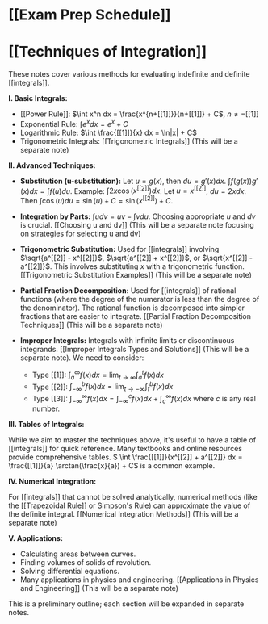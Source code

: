 # [[Exam Prep Schedule]]
# [[Techniques of Integration]]

These notes cover various methods for evaluating indefinite and definite [[integrals]].

**I. Basic Integrals:**

*   [[Power Rule]]: $\int x^n dx = \frac{x^{n+[[1]]}}{n+[[1]]} + C$,  $n \neq -[[1]]$
*   Exponential Rule: $\int e^x dx = e^x + C$
*   Logarithmic Rule: $\int \frac{[[1]]}{x} dx = \ln|x| + C$
*   Trigonometric Integrals:  [[Trigonometric Integrals]] (This will be a separate note)


**II. Advanced Techniques:**

*   **Substitution (u-substitution):**  Let $u = g(x)$, then $du = g'(x)dx$.  $\int f(g(x))g'(x)dx = \int f(u)du$.  Example: $\int 2x \cos(x^[[2]]) dx$. Let $u = x^[[2]]$, $du = 2x dx$. Then $\int \cos(u) du = \sin(u) + C = \sin(x^[[2]]) + C$.

*   **Integration by Parts:** $\int u dv = uv - \int v du$.  Choosing appropriate $u$ and $dv$ is crucial.  [[Choosing u and dv]] (This will be a separate note focusing on strategies for selecting u and dv)


*   **Trigonometric Substitution:** Used for [[integrals]] involving $\sqrt{a^[[2]] - x^[[2]]}$, $\sqrt{a^[[2]] + x^[[2]]}$, or $\sqrt{x^[[2]] - a^[[2]]}$.  This involves substituting $x$ with a trigonometric function. [[Trigonometric Substitution Examples]] (This will be a separate note)

*   **Partial Fraction Decomposition:** Used for [[integrals]] of rational functions (where the degree of the numerator is less than the degree of the denominator).  The rational function is decomposed into simpler fractions that are easier to integrate. [[Partial Fraction Decomposition Techniques]] (This will be a separate note)


*   **Improper Integrals:** Integrals with infinite limits or discontinuous integrands. [[Improper Integrals Types and Solutions]] (This will be a separate note).  We need to consider:
    *   Type [[1]]: $\int_a^{\infty} f(x) dx = \lim_{t \to \infty} \int_a^t f(x) dx$
    *   Type [[2]]: $\int_{-\infty}^b f(x) dx = \lim_{t \to -\infty} \int_t^b f(x) dx$
    *   Type [[3]]: $\int_{-\infty}^{\infty} f(x) dx = \int_{-\infty}^c f(x) dx + \int_c^{\infty} f(x) dx$  where $c$ is any real number.


**III. Tables of Integrals:**

While we aim to master the techniques above, it's useful to have a table of [[integrals]] for quick reference.  Many textbooks and online resources provide comprehensive tables. $ \int \frac{[[1]]}{x^[[2]] + a^[[2]]} dx = \frac{[[1]]}{a} \arctan(\frac{x}{a}) + C$ is a common example.


**IV. Numerical Integration:**

For [[integrals]] that cannot be solved analytically, numerical methods (like the [[Trapezoidal Rule]] or Simpson's Rule) can approximate the value of the definite integral. [[Numerical Integration Methods]] (This will be a separate note)

**V. Applications:**

*   Calculating areas between curves.
*   Finding volumes of solids of revolution.
*   Solving differential equations.
*   Many applications in physics and engineering.  [[Applications in Physics and Engineering]] (This will be a separate note)


This is a preliminary outline; each section will be expanded in separate notes.

